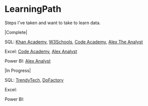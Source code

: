 # LearningPath
Steps I've taken and want to take to learn data.

|Complete|

SQL: 
[Khan Academy](https://www.khanacademy.org/computing/computer-programming/sql),
[W3Schools](https://www.w3schools.com/sql/default.asp),
[Code Academy](https://www.codecademy.com/learn/learn-sql),
[Alex The Analyst](https://www.youtube.com/watch?v=RSlqWnP-Dy8&list=PLUaB-1hjhk8GT6N5ne2qpf603sF26m2PW) 

Excel: 
[Code Academy](https://www.codecademy.com/learn/analyze-data-with-microsoft-excel),
[Alex Analyst](https://www.youtube.com/watch?v=lH7HfwUFnYA&list=PLUaB-1hjhk8Hyd5NiPQ9CND82vNodlFF5) 

Power BI: 
[Alex Analyst](https://www.youtube.com/watch?v=g0m5sEHPU-s&list=PLUaB-1hjhk8HqnmK0gQhfmIdCbxwoAoys) 

|In Progress|

SQL: 
[TrendyTech](https://www.youtube.com/watch?v=zAOUpVM6R6I&list=PLtgiThe4j67rAoPmnCQmcgLS4iIc5ungg),
[DoFactory](https://www.dofactory.com/sql)

Excel:

Power BI:
